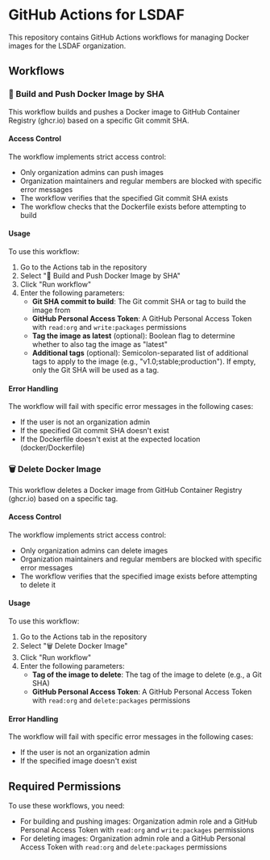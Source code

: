 # GitHub Actions for LSDAF

This repository contains GitHub Actions workflows for managing Docker images for the LSDAF organization.

## Workflows

### 🐳 Build and Push Docker Image by SHA

This workflow builds and pushes a Docker image to GitHub Container Registry (ghcr.io) based on a specific Git commit SHA.

#### Access Control

The workflow implements strict access control:
- Only organization admins can push images
- Organization maintainers and regular members are blocked with specific error messages
- The workflow verifies that the specified Git commit SHA exists
- The workflow checks that the Dockerfile exists before attempting to build

#### Usage

To use this workflow:

1. Go to the Actions tab in the repository
2. Select "🐳 Build and Push Docker Image by SHA"
3. Click "Run workflow"
4. Enter the following parameters:
   - **Git SHA commit to build**: The Git commit SHA or tag to build the image from
   - **GitHub Personal Access Token**: A GitHub Personal Access Token with `read:org` and `write:packages` permissions
   - **Tag the image as latest** (optional): Boolean flag to determine whether to also tag the image as "latest"
   - **Additional tags** (optional): Semicolon-separated list of additional tags to apply to the image (e.g., "v1.0;stable;production"). If empty, only the Git SHA will be used as a tag.

#### Error Handling

The workflow will fail with specific error messages in the following cases:
- If the user is not an organization admin
- If the specified Git commit SHA doesn't exist
- If the Dockerfile doesn't exist at the expected location (docker/Dockerfile)

### 🗑️ Delete Docker Image

This workflow deletes a Docker image from GitHub Container Registry (ghcr.io) based on a specific tag.

#### Access Control

The workflow implements strict access control:
- Only organization admins can delete images
- Organization maintainers and regular members are blocked with specific error messages
- The workflow verifies that the specified image exists before attempting to delete it

#### Usage

To use this workflow:

1. Go to the Actions tab in the repository
2. Select "🗑️ Delete Docker Image"
3. Click "Run workflow"
4. Enter the following parameters:
   - **Tag of the image to delete**: The tag of the image to delete (e.g., a Git SHA)
   - **GitHub Personal Access Token**: A GitHub Personal Access Token with `read:org` and `delete:packages` permissions

#### Error Handling

The workflow will fail with specific error messages in the following cases:
- If the user is not an organization admin
- If the specified image doesn't exist

## Required Permissions

To use these workflows, you need:
- For building and pushing images: Organization admin role and a GitHub Personal Access Token with `read:org` and `write:packages` permissions
- For deleting images: Organization admin role and a GitHub Personal Access Token with `read:org` and `delete:packages` permissions

